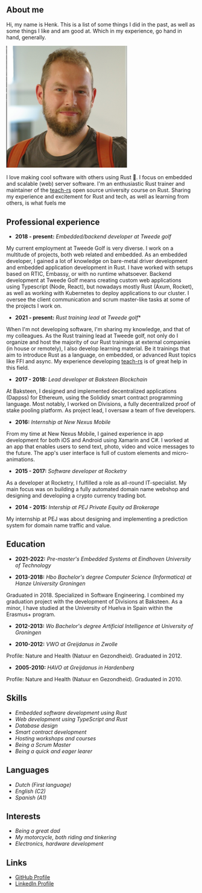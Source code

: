 ## About me

Hi, my name is Henk. This is a list of some things I did in the past, as well as some things I like and am good at. Which in my experience, go hand in hand, generally. 

<img src="./henk.png" style="width: 20rem"></img>

I love making cool software with others using Rust 🦀. I focus on embedded and scalable (web) server software. I'm an enthusiastic Rust trainer and maintainer of the [teach-rs](https://github.com/tweedegolf/teach-rs) open source university course on Rust. Sharing my experience and excitement for Rust and tech, as well as learning from others, is what fuels me

## Professional experience

 - **2018 - present:** *Embedded/backend developer at Tweede golf*
 
 My current employment at Tweede Golf is very diverse. I work on a multitude of projects, both web related and embedded. As an embedded developer, I gained a lot of knowledge on bare-metal driver development and embedded application development in Rust. I have worked with setups based on RTIC, Embassy, or with no runtime whatsoever. Backend development at Tweede Golf means creating custom web applications using Typescript (Node, React), but nowadays mostly Rust (Axum, Rocket), as well as working with Kubernetes to deploy applications to our cluster. I oversee the client communication and scrum master-like tasks at some of the projects I work on.

 - **2021 - present:** *Rust training lead at Tweede golf**

  When I'm not developing software, I'm sharing my knowledge, and that of my colleagues. As the Rust training lead at Tweede golf, not only do I organize and host the majority of our Rust trainings at external companies (in house or remotely), I also develop learning material. Be it trainings that aim to introduce Rust as a language, on embedded, or advanced Rust topics like FFI and async. My experience developing [teach-rs](https://github.com/tweedegolf/teach-rs) is of great help in this field.

 - **2017 - 2018:** *Lead developer at Baksteen Blockchain*
 
 At Baksteen, I designed and implemented decentralized applications (Dappss) for Ethereum, using the Solididy smart contract programming language. Most notably, I worked on Divisions, a fully decentralized proof of stake pooling platform. As project lead, I oversaw a team of five developers.

 - **2016:** *Internship at New Nexus Mobile*
 
 From my time at New Nexus Mobile, I gained experience in app development for both iOS and Android using Xamarin and C#. I worked at an app that enables users to send text, photo, video and voice messages to the future. The app's user interface is full of custom elements and micro-animations.

 - **2015 - 2017:** *Software developer at Rocketry*
 
 As a developer at Rocketry, I fulfilled a role as all-round IT-specialist. My main focus was on building a fully automated domain name webshop and designing and developing a crypto currency trading bot.

 - **2014 - 2015:** *Intership at PEJ Private Equity ad Brokerage*
 
 My internship at PEJ was about designing and implementing a prediction system for domain name traffic and value.

## Education
 - **2021-2022:** *Pre-master's Embedded Systems at Eindhoven University of Technology*

 - **2013-2018:** *Hbo Bachelor's degree Computer Science (Informatica) at Hanze University Groningen*
 
 Graduated in 2018. Specialized in Software Engineering. I combined my graduation project with the development of Divisions at Baksteen. As a minor, I have studied at the University of Huelva in Spain within the Erasmus+ program. 

 - **2012-2013:** *Wo Bachelor's degree Artificial Intelligence at University of Groningen*

 - **2010-2012:** *VWO at Greijdanus in Zwolle*

 Profile: Nature and Health (Natuur en Gezondheid). Graduated in 2012.

 - **2005-2010:** *HAVO at Greijdanus in Hardenberg*

 Profile: Nature and Health (Natuur en Gezondheid). Graduated in 2010.

## Skills
 - *Embedded software development using Rust*
 - *Web development using TypeScript and Rust*
 - *Database design*
 - *Smart contract development*
 - *Hosting workshops and courses*
 - *Being a Scrum Master*
 - *Being a quick and eager learer*

## Languages
 - *Dutch (First language)*
 - *English (C2)*
 - *Spanish (A1)*

## Interests
 - *Being a great dad*
 - *My motorcycle, both riding and tinkering*
 - *Electronics, hardware development*

## Links
 - [GitHub Profile](https://github.com/hdoordt)
 - [LinkedIn Profile](https://www.linkedin.com/in/hdoordt/)


